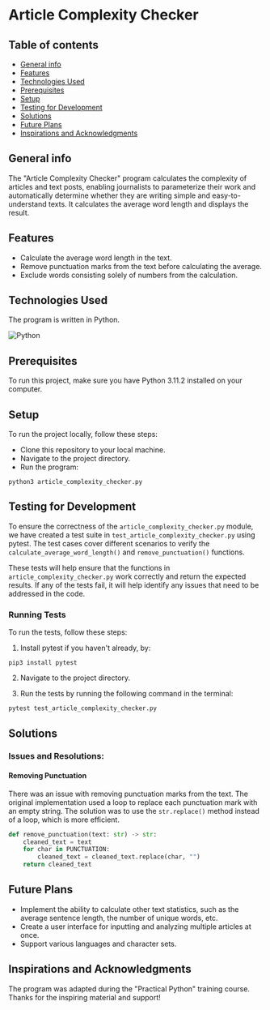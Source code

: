 # Article Complexity Checker

## Table of contents
* [General info](#general-info)
* [Features](#features)
* [Technologies Used](#technologies-used)
* [Prerequisites](#prerequisites)
* [Setup](#setup)
* [Testing for Development](#testing-for-evelopment)
* [Solutions](#solutions)
* [Future Plans](#future-plans)
* [Inspirations and Acknowledgments](#inspirations-and-acknowledgments)

## General info

The "Article Complexity Checker" program calculates the complexity of articles and text posts, enabling journalists to parameterize their work and automatically determine whether they are writing simple and easy-to-understand texts. It calculates the average word length and displays the result.

## Features

- Calculate the average word length in the text.
- Remove punctuation marks from the text before calculating the average.
- Exclude words consisting solely of numbers from the calculation.

## Technologies Used

The program is written in Python.

![Python](https://img.shields.io/badge/python-3670A0?style=for-the-badge&logo=python&logoColor=ffdd54)

## Prerequisites

To run this project, make sure you have Python 3.11.2 installed on your computer.

## Setup

To run the project locally, follow these steps:

- Clone this repository to your local machine.
- Navigate to the project directory.
- Run the program:
```
python3 article_complexity_checker.py
```

## Testing for Development

To ensure the correctness of the `article_complexity_checker.py` module, we have created a test suite in `test_article_complexity_checker.py` using pytest. 
The test cases cover different scenarios to verify the `calculate_average_word_length()` and `remove_punctuation()` functions.

These tests will help ensure that the functions in `article_complexity_checker.py` work correctly and return the expected results. If any of the tests fail, it will help identify any issues that need to be addressed in the code.

### Running Tests
To run the tests, follow these steps:

1. Install pytest if you haven't already, by:
``` 
pip3 install pytest
```
2. Navigate to the project directory.

3. Run the tests by running the following command in the terminal:
```
pytest test_article_complexity_checker.py
```


## Solutions

### Issues and Resolutions:

#### Removing Punctuation

There was an issue with removing punctuation marks from the text. The original implementation used a loop to replace each punctuation mark with an empty string. The solution was to use the `str.replace()` method instead of a loop, which is more efficient.

```python
def remove_punctuation(text: str) -> str:
    cleaned_text = text
    for char in PUNCTUATION:
        cleaned_text = cleaned_text.replace(char, "")
    return cleaned_text
```

## Future Plans

- Implement the ability to calculate other text statistics, such as the average sentence length, the number of unique words, etc.
- Create a user interface for inputting and analyzing multiple articles at once.
- Support various languages and character sets.

## Inspirations and Acknowledgments

The program was adapted during the "Practical Python" training course. Thanks for the inspiring material and support!
